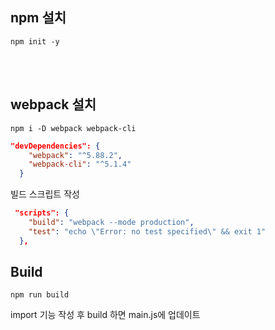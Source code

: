## npm 설치

```terminal
npm init -y
```

<br><br>

## webpack 설치

```terminal
npm i -D webpack webpack-cli
```

```json
"devDependencies": {
    "webpack": "^5.88.2",
    "webpack-cli": "^5.1.4"
  }
```

빌드 스크립트 작성

```json
 "scripts": {
    "build": "webpack --mode production",
    "test": "echo \"Error: no test specified\" && exit 1"
  },
```

## Build
```terminal
npm run build
```

import 기능 작성 후 build 하면 main.js에 업데이트

<br><br>
<br><br>
<br><br>
<br><br>
<br><br>
<br><br>
<br><br>
<br><br>
<br><br>
<br><br>
